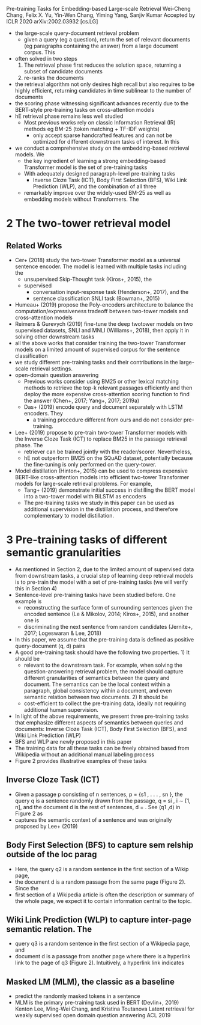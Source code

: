 Pre-training Tasks for Embedding-based Large-scale Retrieval
Wei-Cheng Chang, Felix X. Yu, Yin-Wen Chang, Yiming Yang, Sanjiv Kumar
Accepted by ICLR 2020 arXiv:2002.03932 [cs.LG]

* the large-scale query-document retrieval problem
  * given a query (eg a question), return the set of relevant documents (eg
    paragraphs containing the answer) from a large document corpus. This
* often solved in two steps
  1. The retrieval phase first reduces the solution space, returning a subset
     of candidate documents
  2.  re-ranks the documents
* the retrieval algorithm not only desires high recall but also requires to be
  highly efficient, returning candidates in time sublinear to the number of
  documents
* the scoring phase witnessing significant advances recently due to the
  BERT-style pre-training tasks on cross-attention models
* hE retrieval phase remains less well studied
  * Most previous works rely on classic Information Retrieval (IR) methods
    eg BM-25 (token matching + TF-IDF weights)
    * only accept sparse handcrafted features and
      can not be optimized for different downstream tasks of interest. In this
* we conduct a comprehensive study on the embedding-based retrieval models. We
  * the key ingredient of learning a strong embedding-based Transformer model
    is the set of pre-training tasks
  * With adequately designed paragraph-level pre-training tasks
    * Inverse Cloze Task (ICT), Body First Selection (BFS),
      Wiki Link Prediction (WLP), and the combination of all three
  * remarkably improve over
    the widely-used BM-25 as well as embedding models without Transformers. The

# 2 The two-tower retrieval model

## Related Works 

* Cer+ (2018) study
  the two-tower Transformer model as a universal sentence encoder. The model is
  learned with multiple tasks including the 
  * unsupervised Skip-Thought task (Kiros+, 2015), the 
  * supervised 
    * conversation input-response task (Henderson+, 2017), and the
    * sentence classification SNLI task (Bowman+, 2015)
* Humeau+ (2019) propose the Poly-encoders architecture
  to balance the computation/expressiveness tradeoff between
  two-tower models and cross-attention models
* Reimers & Gurevych (2019) fine-tune the deep twotower models on two
  supervised datasets, SNLI and MNLI (Williams+, 2018), then apply it in
  solving other downstream tasks
* all the above works that consider training the two-tower Transformer models
  on a limited amount of supervised corpus for the sentence classification
* we study different pre-training tasks and their contributions in the
  large-scale retrieval settings.
* open-domain question answering
  * Previous works consider using
    BM25 or other lexical matching methods to retrieve the top-k relevant
    passages efficiently and
    then deploy the more expensive cross-attention scoring function to find the
    answer (Chen+, 2017; Yang+, 2017; 2019a)
  * Das+ (2019) encode query and document separately with LSTM encoders. They
    * a training procedure different from ours and do not consider
      pre-training.
* Lee+ (2019) propose to pre-train two-tower Transformer models with the
  Inverse Cloze Task (ICT) to replace BM25 in the passage retrieval phase. The
  * retriever can be trained jointly with the reader/scorer. Nevertheless,
  * hE not outperform BM25 on the SQuAD dataset, potentially because the
    fine-tuning is only performed on the query-tower.
* Model distillation (Hinton+, 2015) can be used to compress expensive
  BERT-like cross-attention models into efficient two-tower Transformer models
  for large-scale retrieval problems. For example, 
  * Tang+ (2019) demonstrate initial success in distilling the BERT model into
    a two-tower model with BiLSTM as encoders
  * The pre-training tasks we study in this paper can be used as additional
    supervision in the distillation process, and therefore complementary to
    model distillation.

# 3 Pre-training tasks of different semantic granularities

* As mentioned in Section 2, due to the limited amount of supervised data from
  downstream tasks, a crucial step of learning deep retrieval models is to
  pre-train the model with a set of pre-training tasks (we will verify this in
  Section 4)
* Sentence-level pre-training tasks have been studied before. One example is
  * reconstructing the surface form of surrounding sentences given the encoded
    sentence (Le & Mikolov, 2014; Kiros+, 2015), and another one is
  * discriminating the next sentence from random candidates
    (Jernite+, 2017; Logeswaran & Lee, 2018)
* In this paper, we assume that the pre-training data is defined as positive
  query-document (q, d) pairs
* A good pre-training task should have the
  following two properties. 1) It should be 
  * relevant to the downstream task.  For example, when solving the
    question-answering retrieval problem, the model should capture different
    granularities of semantics between the query and document. The semantics
    can be the local context within a paragraph, global consistency within a
    document, and even semantic relation between two documents. 2) It should be
  * cost-efficient to collect the pre-training data, ideally not requiring
    additional human supervision.
* In light of the above requirements, we present three pre-training tasks that
  emphasize different aspects of semantics between queries and documents:
  Inverse Cloze Task (ICT), Body First Selection (BFS), and Wiki Link
  Prediction (WLP)
* BFS and WLP are newly proposed in this paper
* The training data for all these tasks can be freely obtained based from
  Wikipedia without an additional manual labeling process
* Figure 2 provides illustrative examples of these tasks

## Inverse Cloze Task (ICT) 

* Given a passage p consisting of n sentences, p = {s1 , . . . , sn }, the
  query q is a sentence randomly drawn from the passage, q = si , i ∼ [1, n],
  and the document d is the rest of sentences, d = . See (q1 ,d) in Figure 2 as
* captures the semantic context of a sentence and was
  originally proposed by Lee+ (2019)

## Body First Selection (BFS) to capture sem relship outside of the loc parag

* Here, the query q2 is a random sentence in the first section of a Wikip page, 
* the document d is a random passage from the same page (Figure 2).  Since the
* first section of a Wikipedia article is often the description or summary of
  the whole page, we expect it to contain information central to the topic.

## Wiki Link Prediction (WLP) to capture inter-page semantic relation. The

* query q3 is a random sentence in the first section of a Wikipedia page, and
* document d is a passage from another page where there is a hyperlink link to
  the page of q3 (Figure 2). Intuitively, a hyperlink link indicates

## Masked LM (MLM), the classic as a baseline

* predict the randomly masked tokens in a sentence
* MLM is the primary pre-training task used in BERT (Devlin+, 2019)
  Kenton Lee, Ming-Wei Chang, and Kristina Toutanova
  Latent retrieval for weakly supervised open domain question answering
  ACL 2019
